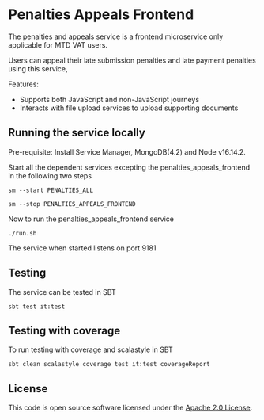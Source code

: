 # Penalties Appeals Frontend

The penalties and appeals service is a frontend microservice only applicable for MTD VAT users.

Users can appeal their late submission penalties and late payment penalties using this service,

Features:
- Supports both JavaScript and non-JavaScript journeys
- Interacts with file upload services to upload supporting documents

## Running the service locally

Pre-requisite: Install Service Manager, MongoDB(4.2) and Node v16.14.2.

 Start all the dependent services excepting the penalties_appeals_frontend in the following two steps 

 `sm --start PENALTIES_ALL`

 `sm --stop PENALTIES_APPEALS_FRONTEND`

Now to run the penalties_appeals_frontend service 

 `./run.sh`

The service when started listens on port 9181

## Testing

The service can be tested in SBT

  `sbt test it:test` 

## Testing with coverage

To run testing with coverage and scalastyle in SBT

    sbt clean scalastyle coverage test it:test coverageReport

## License

This code is open source software licensed under the [Apache 2.0 License]("http://www.apache.org/licenses/LICENSE-2.0.html").


